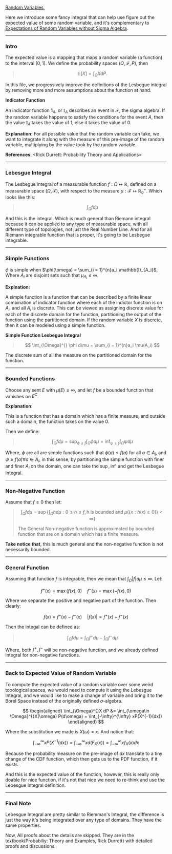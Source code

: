 [Random Variables](Random%20Variables.md), 

Here we introduce some fancy integral that can help use figure out the expected value of some random variable, and it's complementary to [Expectations of Random Variables without Sigma Algebra](../../MATH%20000%20Math%20Essential/Probability,%20Stats,%20Combinatorics,%20Information%20Theory/Expectations%20of%20Random%20Variables%20without%20Sigma%20Algebra.md). 

---
### **Intro**
The expected value is a mapping that maps a random variable (a function) to the interval $[0, 1]$. We define the probability spaces $(\Omega, \mathcal F, P)$, then

> $$
> \mathbb{E}\left[X\right] = \int_{\Omega}^{} 
>     X
> dP. 
> $$

In this file, we progressively improve the definitions of the Lesbegue integral by removing more and more assumptions about the function at hand. 

**Indicator Function**

An indicator function $\mathbf 1_A$, or $\mathbb I_A$ describes an event in $\mathcal F$, the sigma algebra. If the random variable happens to satisfy the conditions for the event $A$, then the value $\mathbb I_A$ takes the value of $1$, else it takes the value of $0$. 

**Explanation:**
For all possible value that the random variable can take, we want to integrate it along with the measure of this pre-image of the random variable, multiplying by the value took by the random variable. 

**References**: 
\<Rick Durrett: Probability Theory and Applications\>


---
### **Lebesgue Integral**

The Lesbegue integral of a measurable function $f:\Omega \mapsto\mathbb{R}$, defined on a measurable space $(\Omega, \mathcal{F})$, with respect to the measure $\mu: \mathcal{F}\mapsto \mathbb{R}_0^+$. Which looks like this: 

> $$
> \int_{\Omega}^{} f d\mu
> $$

And this is the integral. Which is much general than Riemann integral because it can be applied to any type of measurable space, with all different type of topologies, not just the Real Number Line. And for all Riemann integrable function that is proper, it's going to be Lesbegue integrable. 

----
### **Simple Functions**

$\phi$ is simple when $\phi(\omega) = \sum_{i = 1}^{n}a_i \mathbb{I}_{A_i}$, Where $A_i$ are disjoint sets such that $\mu_{A_i} \le \infty$. 

**Explnation:** 

A simple function is a function that can be described by a finite linear combination of indicator function where each of the indictor function is on $A_i$, and all $A_i$ is discrete. This can be viewed as assigning discrete value for each of the discrete domain for the function, partitioning the output of the function using the partitioned domain. If the random variable $X$ is discrete, then it can be modeled using a simple function. 

**Simple Function Lesbegue Integral**

> $$
> \int_{\Omega}^{} \phi d\mu = \sum_{i = 1}^{n}a_i \mu(A_i)
> $$

The discrete sum of all the measure on the partitioned domain for the function. 

---
### **Bounded Functions**

Choose any sent $E$ with $\mu(E)\le \infty$, and let $f$ be a bounded function that vanishes on $E^{C}$. 

**Explanation**:

This is a function that has a domain which has a finite measure, and outside such a domain, the function takes on the value $0$. 

Then we define: 

> $$
> \int_{\Omega}^{}f d\mu = 
> \sup_{\phi \le f} \int_{\Omega} \phi d\mu = \inf_{\psi \ge f} \int_{\Omega}^{} \psi d\mu
> $$

Where, $\phi$ are all are simple functions such that $\phi(a) \le f(a)$ for all $a\in A_i$, and $\psi \ge f(a) \forall a \in A_i$, in this sense, by partitioning the simple function with finer and finer $A_i$ on the domain, one can take the $\sup, \inf$ and get the Lesbegue Integral. 

---
### **Non-Negative Function**

Assume that $f \ge 0$ then let: 

> $$
> \int_{\Omega}^{} 
> f
> d\mu = 
> \sup\left\lbrace
>     \int_{\Omega}^{} 
>         h
>     d\mu
>     : 
>     0 \le h \le f, \text{h is bounded and } \mu(\{x: h(x)\ge 0\}) < \infty
> \right\rbrace
> $$
>
> The General Non-negative function is approximated by bounded function that are on a domain which has a finite measure. 

**Take notice that**, this is much general and the non-negative function is not necessarily bounded. 

---
### **General Function**

Assuming that function $f$ is integrable, then we mean that $\int_{\Omega}|f|d\mu \le \infty$. Let: 

$$
f^+(x) = \max(f(x), 0) \quad f^{-}(x) = \max(-f(x), 0)
$$

Where we separate the positive and negative part of the function. Then clearly: 

$$
f(x) = f^+(x) - f^-(x) \quad |f(x)| = f^{+}(x) + f^{-}(x)
$$

Then the integal can be defined as: 

> $$
> \int_{\Omega}^{} fd\mu = \int_{\Omega} f^+ d\mu  - \int_{\Omega}^{} f^{-}d\mu
> $$

Where, both $f^+, f^-$ will be non-negative function, and we already defined integral for non-negative functions. 


---
### **Back to Expected Value of Random Variable**

To compute the expected value of a random variable over some weird topological spaces, we would need to compute it using the Lebesgue Integral, and we would like to make a change of variable and bring it to the Borel Space instead of the originally defined $\sigma$-algebra.

$$
\begin{aligned}
    \int_{\Omega}^{}X dP &= 
    \int_{\omega\in \Omega}^{}X(\omega) P(d\omega) = \int_{-\infty}^{\infty} xP(X^{-1}(dx))
\end{aligned}
$$

Where the substitution we made is $X(\omega) = x$. And notice that: 

$$
\int_{-\infty}^{\infty} xP(X^{-1}(dx)) = \int_{-\infty}^{\infty} 
    xd(F_X(x))
    = 
    \int_{-\infty}^{\infty}xf_X(x) dx
$$

Because the probability measure on the pre-image of $dx$ translate to a tiny change of the CDF function, which then gets us to the PDF function, if it exists. 

And this is the expected value of the function, however, this is really only doable for nice function, if it's not that nice we need to re-think and use the Lebesgue Integral definition. 

---
### **Final Note**

Lebesgue Integral are pretty similar to Riemman's Integral, the difference is just the way it's being integrated over any type of domains. They have the same properties. 

Now, All proofs about the details are skipped. They are in the textbook(Probabiliy: Theory and Examples, Rick Durrett) with detailed proofs and discussions. 